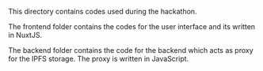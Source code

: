 This directory contains codes used during the hackathon.

The frontend folder contains the codes for the user interface and its written in NuxtJS.

The backend folder contains the code for the backend which acts as proxy for the IPFS storage. The proxy is written in JavaScript.